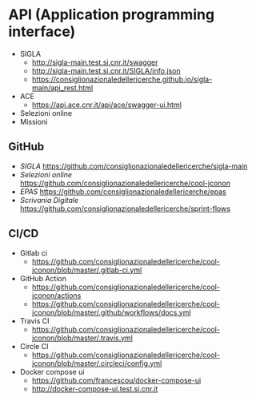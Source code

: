 <!--s-->
# API (Application programming interface)
* SIGLA <!-- .element: class="fragment" data-fragment-index="0" -->
    - http://sigla-main.test.si.cnr.it/swagger
    - http://sigla-main.test.si.cnr.it/SIGLA/info.json
    - https://consiglionazionaledellericerche.github.io/sigla-main/api_rest.html
* ACE <!-- .element: class="fragment" data-fragment-index="1" -->
    - https://api.ace.cnr.it/api/ace/swagger-ui.html
* Selezioni online <!-- .element: class="fragment" data-fragment-index="2" -->
* Missioni <!-- .element: class="fragment" data-fragment-index="3" -->

<!--s-->
## GitHub
- *SIGLA* https://github.com/consiglionazionaledellericerche/sigla-main
- *Selezioni online* https://github.com/consiglionazionaledellericerche/cool-jconon
- *EPAS* https://github.com/consiglionazionaledellericerche/epas
- *Scrivania Digitale* https://github.com/consiglionazionaledellericerche/sprint-flows

<!--s-->
## CI/CD

- Gitlab ci <!-- .element: class="fragment" data-fragment-index="0" -->
  - https://github.com/consiglionazionaledellericerche/cool-jconon/blob/master/.gitlab-ci.yml
- GitHub Action <!-- .element: class="fragment" data-fragment-index="1" -->
  - https://github.com/consiglionazionaledellericerche/cool-jconon/actions
  - https://github.com/consiglionazionaledellericerche/cool-jconon/blob/master/.github/workflows/docs.yml
- Travis CI <!-- .element: class="fragment" data-fragment-index="2" -->
  - https://github.com/consiglionazionaledellericerche/cool-jconon/blob/master/.travis.yml
- Circle CI <!-- .element: class="fragment" data-fragment-index="3" -->
  - https://github.com/consiglionazionaledellericerche/cool-jconon/blob/master/.circleci/config.yml
- Docker compose ui <!-- .element: class="fragment" data-fragment-index="4" -->
  - https://github.com/francescou/docker-compose-ui
  - http://docker-compose-ui.test.si.cnr.it 
